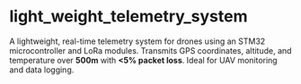 # light_weight_telemetry_system
A lightweight, real-time telemetry system for drones using an STM32 microcontroller and LoRa modules. Transmits GPS coordinates, altitude, and temperature over **500m** with **&lt;5% packet loss**. Ideal for UAV monitoring and data logging.
